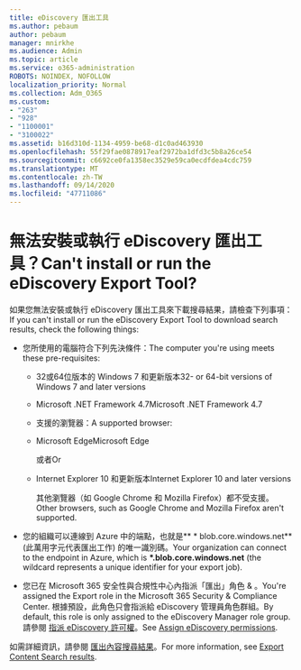 ```yaml
---
title: eDiscovery 匯出工具
ms.author: pebaum
author: pebaum
manager: mnirkhe
ms.audience: Admin
ms.topic: article
ms.service: o365-administration
ROBOTS: NOINDEX, NOFOLLOW
localization_priority: Normal
ms.collection: Adm_O365
ms.custom:
- "263"
- "928"
- "1100001"
- "3100022"
ms.assetid: b16d310d-1134-4959-be68-d1c0ad463930
ms.openlocfilehash: 55f29fae0878917eaf2972ba1dfd3c5b8a26ce54
ms.sourcegitcommit: c6692ce0fa1358ec3529e59ca0ecdfdea4cdc759
ms.translationtype: MT
ms.contentlocale: zh-TW
ms.lasthandoff: 09/14/2020
ms.locfileid: "47711086"
---
```

# <a name="cant-install-or-run-the-ediscovery-export-tool"></a><span data-ttu-id="d4ee7-102">無法安裝或執行 eDiscovery 匯出工具？</span><span class="sxs-lookup"><span data-stu-id="d4ee7-102">Can't install or run the eDiscovery Export Tool?</span></span>

<span data-ttu-id="d4ee7-103">如果您無法安裝或執行 eDiscovery 匯出工具來下載搜尋結果，請檢查下列事項：</span><span class="sxs-lookup"><span data-stu-id="d4ee7-103">If you can't install or run the eDiscovery Export Tool to download search results, check the following things:</span></span>
  
- <span data-ttu-id="d4ee7-104">您所使用的電腦符合下列先決條件：</span><span class="sxs-lookup"><span data-stu-id="d4ee7-104">The computer you're using meets these pre-requisites:</span></span>

  - <span data-ttu-id="d4ee7-105">32或64位版本的 Windows 7 和更新版本</span><span class="sxs-lookup"><span data-stu-id="d4ee7-105">32- or 64-bit versions of Windows 7 and later versions</span></span>

  - <span data-ttu-id="d4ee7-106">Microsoft .NET Framework 4.7</span><span class="sxs-lookup"><span data-stu-id="d4ee7-106">Microsoft .NET Framework 4.7</span></span>

  - <span data-ttu-id="d4ee7-107">支援的瀏覽器：</span><span class="sxs-lookup"><span data-stu-id="d4ee7-107">A supported browser:</span></span>

  - <span data-ttu-id="d4ee7-108">Microsoft Edge</span><span class="sxs-lookup"><span data-stu-id="d4ee7-108">Microsoft Edge</span></span>

    <span data-ttu-id="d4ee7-109">或者</span><span class="sxs-lookup"><span data-stu-id="d4ee7-109">Or</span></span>

  - <span data-ttu-id="d4ee7-110">Internet Explorer 10 和更新版本</span><span class="sxs-lookup"><span data-stu-id="d4ee7-110">Internet Explorer 10 and later versions</span></span>

    <span data-ttu-id="d4ee7-111">其他瀏覽器（如 Google Chrome 和 Mozilla Firefox）都不受支援。</span><span class="sxs-lookup"><span data-stu-id="d4ee7-111">Other browsers, such as Google Chrome and Mozilla Firefox aren't supported.</span></span>

- <span data-ttu-id="d4ee7-112">您的組織可以連線到 Azure 中的端點，也就是\*\* \* blob.core.windows.net\*\* (此萬用字元代表匯出工作) 的唯一識別碼。</span><span class="sxs-lookup"><span data-stu-id="d4ee7-112">Your organization can connect to the endpoint in Azure, which is **\*.blob.core.windows.net** (the wildcard represents a unique identifier for your export job).</span></span>

- <span data-ttu-id="d4ee7-113">您已在 Microsoft 365 安全性與合規性中心內指派「匯出」角色 &amp; 。</span><span class="sxs-lookup"><span data-stu-id="d4ee7-113">You're assigned the Export role in the Microsoft 365 Security &amp; Compliance Center.</span></span> <span data-ttu-id="d4ee7-114">根據預設，此角色只會指派給 eDiscovery 管理員角色群組。</span><span class="sxs-lookup"><span data-stu-id="d4ee7-114">By default, this role is only assigned to the eDiscovery Manager role group.</span></span> <span data-ttu-id="d4ee7-115">請參閱 [指派 eDiscovery 許可權](https://docs.microsoft.com/microsoft-365/compliance/assign-ediscovery-permissions)。</span><span class="sxs-lookup"><span data-stu-id="d4ee7-115">See [Assign eDiscovery permissions](https://docs.microsoft.com/microsoft-365/compliance/assign-ediscovery-permissions).</span></span>

<span data-ttu-id="d4ee7-116">如需詳細資訊，請參閱 [匯出內容搜尋結果](https://docs.microsoft.com/microsoft-365/compliance/export-search-results)。</span><span class="sxs-lookup"><span data-stu-id="d4ee7-116">For more information, see [Export Content Search results](https://docs.microsoft.com/microsoft-365/compliance/export-search-results).</span></span>
  